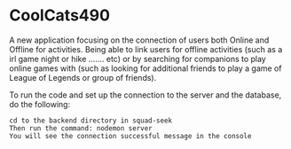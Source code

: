# CoolCats490
A new application focusing on the connection of users both Online and Offline for activities. Being able to link users for offline activities (such as a irl game night or hike ....... etc) or by searching for companions to play online games with (such as looking for additional friends to play a game of League of Legends or group of friends). 

To run the code and set up the connection to the server and the database, do the following:

```
cd to the backend directory in squad-seek
Then run the command: nodemon server
You will see the connection successful message in the console
```
